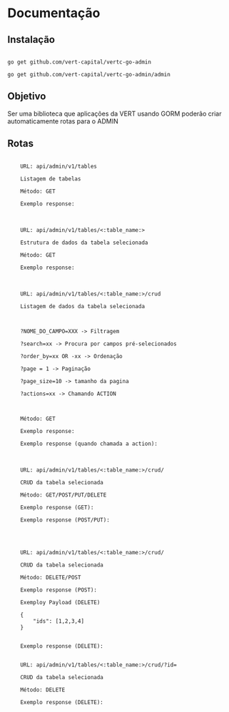 # Documentação

## Instalação
<code>
go get github.com/vert-capital/vertc-go-admin <br>
go get github.com/vert-capital/vertc-go-admin/admin
</code>

## Objetivo
Ser uma biblioteca que aplicações da VERT usando GORM poderão criar automaticamente rotas para o ADMIN

## Rotas
<code> 
    URL: api/admin/v1/tables <br>
    Listagem de tabelas <br>
    Método: GET <br>
    Exemplo response: <br>
</code>
<br>
<code> 
    URL: api/admin/v1/tables/<:table_name:> <br>
    Estrutura de dados da tabela selecionada <br>
    Método: GET <br>
    Exemplo response: <br>
</code>
<br>
<code> 
    URL: api/admin/v1/tables/<:table_name:>/crud <br>
    Listagem de dados da tabela selecionada<br>
    <br>
    ?NOME_DO_CAMPO=XXX -> Filtragem <br>
    ?search=xx -> Procura por campos pré-selecionados <br>
    ?order_by=xx OR -xx -> Ordenação <br>
    ?page = 1 -> Paginação <br>
    ?page_size=10 -> tamanho da pagina<br>
    ?actions=xx -> Chamando ACTION <br>
    <br>
    Método: GET <br>
    Exemplo response: <br>
    Exemplo response (quando chamada a action): <br>
</code>
<br>
<code> 
    URL: api/admin/v1/tables/<:table_name:>/crud/ <br>
    CRUD da tabela selecionada <br>
    Método: GET/POST/PUT/DELETE <br>
    Exemplo response (GET): <br>
    Exemplo response (POST/PUT): <br>

</code>
<br>
<code> 
    URL: api/admin/v1/tables/<:table_name:>/crud/ <br>
    CRUD da tabela selecionada <br>
    Método: DELETE/POST <br>
    Exemplo response (POST): <br>
    Exemploy Payload (DELETE) <br>
    {
        "ids": [1,2,3,4]
    }
    <br>
    Exemplo response (DELETE): <br>
</code>

<code> 
    URL: api/admin/v1/tables/<:table_name:>/crud/?id= <br>
    CRUD da tabela selecionada <br>
    Método: DELETE <br>
    Exemplo response (DELETE): <br>
    
</code>